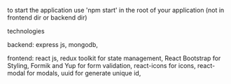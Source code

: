 to start the application use 'npm start' in the root of your application (not in frontend dir or backend dir)

technologies

backend:
express js, 
mongodb, 

frontend:
react js, 
redux toolkit for state management, 
React Bootstrap for Styling, 
Formik and Yup for form validation, 
react-icons for icons, 
react-modal for modals, 
uuid for generate unique id, 